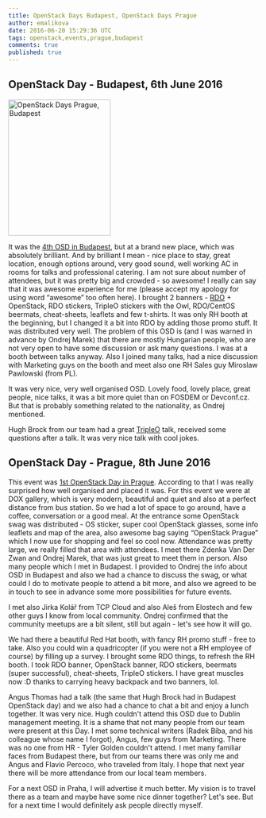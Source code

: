 ```yaml
---
title: OpenStack Days Budapest, OpenStack Days Prague
author: emalikova
date: 2016-06-20 15:29:36 UTC
tags: openstack,events,prague,budapest
comments: true
published: true
---
```


## OpenStack Day - Budapest, 6th June 2016

<a data-flickr-embed="true" data-footer="true"  href="https://www.flickr.com/photos/rbowen/albums/72157667306449404" title="OpenStack Days Prague, Budapest"><img src="https://c3.staticflickr.com/8/7390/27698068202_22904e09b0.jpg" width="206" height="274" alt="OpenStack Days Prague, Budapest"></a><script async src="//embedr.flickr.com/assets/client-code.js" charset="utf-8"></script>


It was the [4th OSD in Budapest](http://openstackceeday.com/), but at a brand new place, which was absolutely brilliant. And by brilliant I mean - nice place to stay, great location, enough options around, very good sound, well working AC in rooms for talks and professional catering. I am not sure about number of attendees, but it was pretty big and crowded - so awesome! I really can say that it was awesome experience for me (please accept my apology for using word “awesome” too often here). I brought 2 banners - [RDO](http://rdoproject.org) + OpenStack, RDO stickers, TripleO stickers with the Owl, RDO/CentOS beermats, cheat-sheets, leaflets and few t-shirts. It was only RH booth at the beginning, but I changed it a bit into RDO by adding those promo stuff. It was distributed very well. The problem of this OSD is (and I was warned in advance by Ondrej Marek) that there are mostly Hungarian people, who are not very open to have some discussion or ask many questions. I was at a booth between talks anyway. Also I joined many talks, had a nice discussion with Marketing guys on the booth and meet also one RH Sales guy Miroslaw Pawlowski (from PL).

It was very nice, very well organised OSD. Lovely food, lovely place, great people, nice talks, it was a bit more quiet than on FOSDEM or Devconf.cz. But that is probably something related to the nationality, as Ondrej mentioned. 

Hugh Brock from our team had a great [TripleO](http://rdoproject.org/tripleo/) talk, received some questions after a talk. It was very nice talk with cool jokes. 

## OpenStack Day - Prague, 8th June 2016

This event was [1st OpenStack Day in Prague](http://openstackdayprague.eu).  According to that I was really surprised how well organised and placed it was. For this event we were at DOX gallery, which is very modern, beautiful and quiet and also at a perfect distance from bus station. So we had a lot of space to go around, have a coffee, conversation or a good meal. At the entrance some OpenStack swag was distributed - OS sticker, super cool OpenStack glasses, some info leaflets and map of the area, also awesome bag saying “OpenStack Prague” which I now use for shopping and feel so cool now. Attendance was pretty large, we really filled that area with attendees. I meet there Zdenka Van Der Zwan and Ondrej Marek, that was just great to meet them in person. Also many people which I met in Budapest. I provided to Ondrej the info about OSD in Budapest and also we had a chance to discuss the swag, or what could I do to motivate people to attend a bit more, and also we agreed to be in touch to see in advance some more possibilities for future events. 

I met also Jirka Kolář from TCP Cloud and also Aleš from Elostech and few other guys I know from local community. Ondrej confirmed that the community meetups are a bit silent, still but again - let's see how it will go. 

We had there a beautiful Red Hat booth, with fancy RH promo stuff - free to take. Also you could win a quadricopter (if you were not a RH employee of course) by filling up a survey. I brought some RDO things, to refresh the RH booth. I took RDO banner, OpenStack banner, RDO stickers, beermats (super successful), cheat-sheets, TripleO stickers. I have great muscles now :D thanks to carrying heavy backpack and two banners, lol. 

Angus Thomas had a talk (the same that Hugh Brock had in Budapest OpenStack day) and we also had a chance to chat a bit and enjoy a lunch together. It was very nice. Hugh couldn't attend this OSD due to Dublin management meeting. It is a shame that not many people from our team were present at this Day. I met some technical writers (Radek Bíba, and his colleague whose name I forgot), Angus, few guys from Marketing. There was no one from HR - Tyler Golden couldn't attend. I met many familiar faces from Budapest there, but from our teams there was only me and Angus and Flavio Percoco, who traveled from Italy. I hope that next year there will be more attendance from our local team members. 

For a next OSD in Praha, I will advertise it much better. My vision is to travel there as a team and maybe have some nice dinner together? Let's see. But for a next time I would definitely ask people directly myself. 

